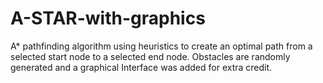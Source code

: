# A-STAR-with-graphics
A* pathfinding algorithm using heuristics to create an optimal path from a selected start node to a selected end node. Obstacles are randomly generated and a graphical Interface was added for extra credit.
